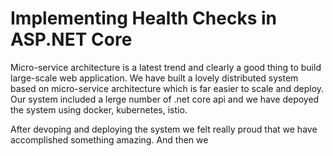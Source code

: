 # Implementing Health Checks in ASP.NET Core
Micro-service architecture is a latest trend and clearly a good thing to build large-scale web application. We have built a lovely distributed system based on micro-service architecture which is far easier to scale and deploy. Our system included a lerge number of .net core api and we have depoyed the system using docker, kubernetes, istio. 

After devoping and deploying the system we felt really proud that we have accomplished something amazing. And then we 



